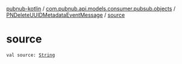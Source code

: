 [pubnub-kotlin](../../index.md) / [com.pubnub.api.models.consumer.pubsub.objects](../index.md) / [PNDeleteUUIDMetadataEventMessage](index.md) / [source](./source.md)

# source

`val source: `[`String`](https://kotlinlang.org/api/latest/jvm/stdlib/kotlin/-string/index.html)